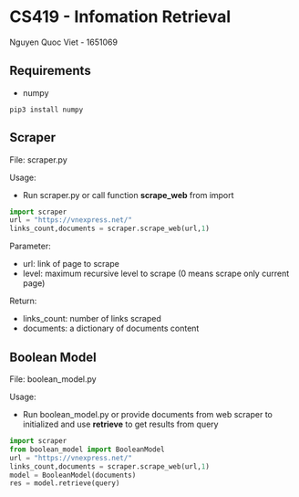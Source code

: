 # CS419 - Infomation Retrieval

Nguyen Quoc Viet - 1651069

## Requirements

- numpy

```
pip3 install numpy
```

## Scraper

File: scraper.py

Usage:

- Run scraper.py or call function **scrape_web** from import

```python
import scraper
url = "https://vnexpress.net/"
links_count,documents = scraper.scrape_web(url,1)
```

Parameter:

- url: link of page to scrape
- level: maximum recursive level to scrape (0 means scrape only current page)

Return:

- links_count: number of links scraped
- documents: a dictionary of documents content

## Boolean Model

File: boolean_model.py

Usage:

- Run boolean_model.py or provide documents from web scraper to initialized and use **retrieve** to get results from query

```python
import scraper
from boolean_model import BooleanModel
url = "https://vnexpress.net/"
links_count,documents = scraper.scrape_web(url,1)
model = BooleanModel(documents)
res = model.retrieve(query)
```
